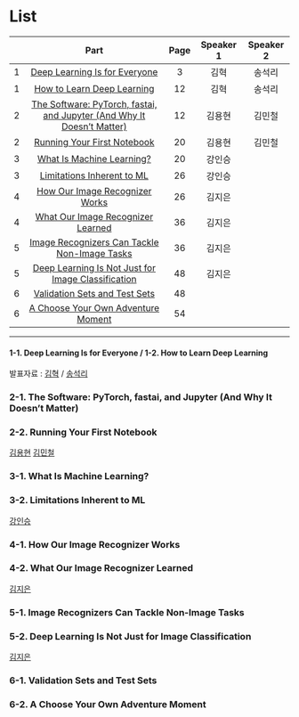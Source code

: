 # List
| | Part | Page | Speaker 1 | Speaker 2 |
|:-:|:-----:|:----:|:---------:|:---------:|
|1|[Deep Learning Is for Everyone](#1-1)|3|김혁|송석리|
|1|[How to Learn Deep Learning](#1-2)|12|김혁|송석리|
|2|[The Software: PyTorch, fastai, and Jupyter (And Why It Doesn’t Matter)](#2-1)|12|김용현|김민철|
|2|[Running Your First Notebook](#2-2)|20|김용현|김민철|
|3|[What Is Machine Learning?](#3-1)|20|강인승| |
|3|[Limitations Inherent to ML](#3-2)|26|강인승| |
|4|[How Our Image Recognizer Works](#4-1)|26|김지은| |
|4|[What Our Image Recognizer Learned](#4-2)|36|김지은| |
|5|[Image Recognizers Can Tackle Non-Image Tasks](#5-1)|36|김지은| |
|5|[Deep Learning Is Not Just for Image Classification](#5-2)|48|김지은| |
|6|[Validation Sets and Test Sets](#6-1)|48| | |
|6|[A Choose Your Own Adventure Moment](#6-2)|54| | |



---

<div id="1-1"></div>

#### 1-1. Deep Learning Is for Everyone / 1-2. How to Learn Deep Learning
발표자료 : [김혁](https://github.com/fast-ai-kr/fast-ai-study/blob/master/Week1/Tuesday/1st_week_Tue_Chapter_1_intro_%EA%B9%80%ED%98%81.pdf) / [송석리](https://github.com/fast-ai-kr/fast-ai-study/blob/master/Week1/Tuesday/1st_week_Tue_Chapter_1_intro_%EC%86%A1%EC%84%9D%EB%A6%AC.pdf)

    


    
### 2-1. The Software: PyTorch, fastai, and Jupyter (And Why It Doesn’t Matter)
### 2-2. Running Your First Notebook
[김용현]()
[김민철]()
    




### 3-1. What Is Machine Learning?
### 3-2. Limitations Inherent to ML
[강인승]()
    






### 4-1. How Our Image Recognizer Works
### 4-2. What Our Image Recognizer Learned
[김지은]()
    






### 5-1. Image Recognizers Can Tackle Non-Image Tasks
### 5-2. Deep Learning Is Not Just for Image Classification
[김지은]()
    






### 6-1. Validation Sets and Test Sets
### 6-2. A Choose Your Own Adventure Moment
[ ]()
    
